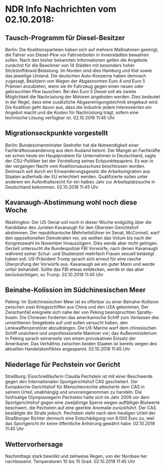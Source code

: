 # NDR Info Nachrichten vom 02.10.2018:


## Tausch-Programm für Diesel-Besitzer
Berlin:	Die Koalitionsparteien haben sich auf mehrere Maßnahmen geeinigt, die Fahrer von Diesel-Pkw vor Fahrverboten in Innenstädten bewahren sollen. Nach den bisher bekannten Informationen gelten die Angebote zunächst für die Bewohner von 14 Städten mit besonders hoher Stickstoffdioxid Belastung. Im Norden sind dies Hamburg und Kiel sowie das jeweilige Umland. Die deutschen Auto-Konzerne haben demnach zugesagt, Besitzern von Wagen der Abgasnormen Euro 4 und Euro 5 Prämien anzubieten, wenn sie ihr Fahrzeug gegen einen neuen oder gebrauchten Pkw tauschen. Bei den Euro 5 Diesel soll als zweite Möglichkeit die Nachrüstung der Motoren angeboten werden. Dies bedeutet in der Regel, dass eine zusätzliche Abgasreinigungstechnik eingebaut wird. Die Koalition geht davon aus, dass die Industrie jedem Interessierten ein Angebot macht und die Kosten für Nachrüstung trägt, sofern eine technische Lösung verfügbar ist. 02.10.2018 11:45 Uhr 

## Migrationseckpunkte vorgestellt
Berlin: Bundesinnenminister Seehofer hat die Notwendigkeit einer Fachkräftezuwanderung aus dem Ausland betont. Der Mangel an Fachkräfte sei schon heute ein Hauptproblem für Unternehmen in Deutschland, sagte der CSU-Politiker bei der Vorstellung seines Eckpunktepapiers. Es war in der vergangen Nacht vom Koalitionsausschuss beschlossen worden. Demnach soll durch ein Einwanderungsgesetz die Arbeitsmigration aus Staaten außerhalb der EU erleichtert werden. Qualifizierte sollen unter anderem ein Aufenthaltsrecht für ein halbes Jahr zur Arbeitsplatzsuche in Deutschland bekommen. 02.10.2018 11:45 Uhr 

## Kavanaugh-Abstimmung wohl noch diese Woche
Washington: Der US-Senat soll noch in dieser Woche endgültig über die Kandidatur des Juristen Kavanaugh für den Obersten Gerichtshof abstimmen. Der republikanische Mehrheitsführer im Senat, McConnell, warf den oppositionellen Demokraten vor, sie wollten das Votum bis nach der Kongresswahl im November hinauszögern. Dies werde aber nicht gelingen. Derzeit untersucht die Bundespolizei FBI Vorwürfe, nach denen Kavanaugh während seiner Schul- und Studienzeit mehrfach Frauen sexuell belästigt haben soll. US-Präsident Trump sprach sich erneut für eine rasche Überprüfung der Vorwürfe aus. Kavanaugh sei ein guter Mann und werde unfair behandelt. Sollte das FBI etwas entdecken, werde er das aber berücksichtigen, so Trump. 02.10.2018 11:45 Uhr 

## Beinahe-Kolission im Südchinesischen Meer
Peking: Im Südchinesischen Meer ist es offenbar zu einer Beinahe-Kollision zwischen zwei Kriegsschiffen aus China und den USA gekommen. Der Zwischenfall ereignete sich nahe der von Peking beanspruchten Spratly-Inseln. Die Chinesen forderten das amerikanische Schiff zum Verlassen des umstrittenen Seegebiets auf und sollen versucht haben, den Lenkwaffenzerstörer abzudrängen. Die US-Marine warf dem chinesischen Schiff unsichere und unprofessionelle Manöver vor; das Außenministerium in Peking sprach seinerseits von einem provokativen Einsatz der Amerikaner. Das Verhältnis zwischen beiden Staaten ist bereits wegen des aktuellen Handelskonfliktes angespannt. 02.10.2018 11:45 Uhr 

## Niederlage für Pechstein vor Gericht
Straßburg: 	Eisschnellläuferin Claudia Pechstein ist mit einer Beschwerde gegen den Internationalen Sportgerichtshof CAS gescheitert. Der Europäische Gerichtshof für Menschenrechte attestierte dem CAS in seinem Urteil, unabhängig und unvoreingenommen zu handeln. Die fünfmalige Olympiasiegerin Pechstein hatte sich im Jahr 2009 vor dem Sportgerichtshof gegen eine zweijährige Sperre wegen auffälliger Blutwerte beschwert, die Pechstein auf eine geerbte Anomalie zurückführt. Der CAS bestätigte die Strafe jedoch. Pechstein steht nach dem heutigen Urteil der Straßburger Richter dennoch eine Entschädigung von 8.000 Euro zu, weil das Sportgericht ihr keine öffentliche Anhörung gewährt habe. 02.10.2018 11:45 Uhr 

## Wettervorhersage
Nachmittags stark bewölkt und zeitweise Regen, von der Nordsee her nachlassend. Temperaturen 10 bis 15 Grad. 02.10.2018 11:45 Uhr 
